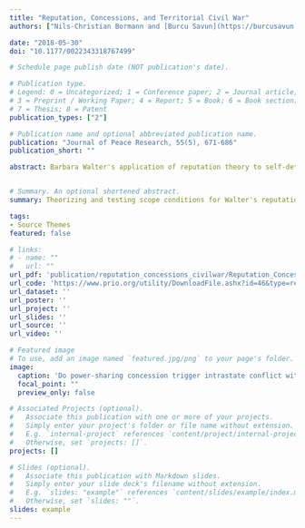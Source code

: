 ```yaml
---
title: "Reputation, Concessions, and Territorial Civil War"
authors: ["Nils-Christian Bormann and [Burcu Savun](https://burcusavun.com)"]

date: "2018-05-30"
doi: "10.1177/0022343318767499"

# Schedule page publish date (NOT publication's date).

# Publication type.
# Legend: 0 = Uncategorized; 1 = Conference paper; 2 = Journal article;
# 3 = Preprint / Working Paper; 4 = Report; 5 = Book; 6 = Book section;
# 7 = Thesis; 8 = Patent
publication_types: ["2"]

# Publication name and optional abbreviated publication name.
publication: "Journal of Peace Research, 55(5), 671-686"
publication_short: ""

abstract: Barbara Walter's application of reputation theory to self-determination movements has advanced our understanding of why many separatist movements result in armed conflict. Walter has shown that governments of multi-ethnic societies often respond to territorial disputes with violence to deter similar future demands by other ethnic groups. When governments grant territorial accommodation to one ethnic group, they encourage other ethnic groups to seek similar concessions. However, a number of recent empirical studies casts doubt on the validity of Walter's argument. We address recent challenges to the efficacy of reputation building in the context of territorial conflicts by delineating the precise scope conditions of reputation theory. First, we argue that only concessions granted after fighting should trigger additional conflict onsets. Second, the demonstration effects should particularly apply to groups with grievances against the state. We then test the observable implications of our conditional argument for political power-sharing concessions. Using a global sample of ethnic groups in 120 states between 1946 and 2013, we find support for our arguments. Our theoretical framework enables us to identify the conditions under which different types of governmental concessions are likely to trigger future conflicts, and thus has important implications for conflict resolution.


# Summary. An optional shortened abstract.
summary: Theorizing and testing scope conditions for Walter's reputation theory in the context of governmental power sharing.

tags:
- Source Themes
featured: false

# links:
# - name: ""
#   url: ""
url_pdf: 'publication/reputation_concessions_civilwar/Reputation_Concessions_CivilWar-main.pdf'
url_code: 'https://www.prio.org/utility/DownloadFile.ashx?id=46&type=replicationfile'
url_dataset: ''
url_poster: ''
url_project: ''
url_slides: ''
url_source: ''
url_video: ''

# Featured image
# To use, add an image named `featured.jpg/png` to your page's folder. 
image:
  caption: 'Do power-sharing concession trigger intrastate conflict with other groups?'
  focal_point: ""
  preview_only: false

# Associated Projects (optional).
#   Associate this publication with one or more of your projects.
#   Simply enter your project's folder or file name without extension.
#   E.g. `internal-project` references `content/project/internal-project/index.md`.
#   Otherwise, set `projects: []`.
projects: []

# Slides (optional).
#   Associate this publication with Markdown slides.
#   Simply enter your slide deck's filename without extension.
#   E.g. `slides: "example"` references `content/slides/example/index.md`.
#   Otherwise, set `slides: ""`.
slides: example
---
```


